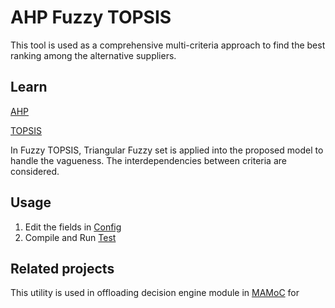 # AHP Fuzzy TOPSIS

This tool is used as a comprehensive multi-criteria approach to find the best ranking among the alternative suppliers.


## Learn
[AHP](https://en.wikipedia.org/wiki/Analytic_hierarchy_process)

[TOPSIS](https://en.wikipedia.org/wiki/TOPSIS)

In Fuzzy TOPSIS, Triangular Fuzzy set is applied into the proposed model to handle the vagueness. The interdependencies between criteria are considered.

## Usage

1. Edit the fields in [Config](./src/Config.java)
2. Compile and Run [Test](./src/Test.java)

## Related projects
This utility is used in offloading decision engine module in [MAMoC](https://github.com/dawand/MAMoC-Android) for 
